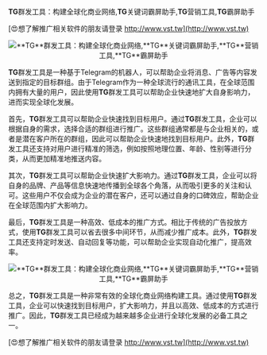 **TG**群发工具：构建全球化商业网络,**TG**关键词霸屏助手,**TG**营销工具,**TG**霸屏助手

[😍想了解推广相关软件的朋友请登录 http://www.vst.tw](http://www.vst.tw)

 <center><img src="https://vst.tw/MP4/tuiguang/png/2.png" alt="**TG**群发工具：构建全球化商业网络,**TG**关键词霸屏助手,**TG**营销工具,**TG**霸屏助手"></center>

**TG**群发工具是一种基于Telegram的机器人，可以帮助企业将消息、广告等内容发送到指定的目标群组。由于Telegram作为一种全球流行的通讯工具，在全球范围内拥有大量的用户，因此使用**TG**群发工具可以帮助企业快速地扩大自身影响力，进而实现全球化发展。

首先，**TG**群发工具可以帮助企业快速找到目标用户。通过**TG**群发工具，企业可以根据自身的需求，选择合适的群组进行推广。这些群组通常都是与企业相关的，或者是潜在客户所在的群组，因此可以帮助企业快速地找到目标用户。此外，**TG**群发工具还支持对用户进行精准的筛选，例如按照地理位置、年龄、性别等进行分类，从而更加精准地推送内容。

其次，**TG**群发工具可以帮助企业快速扩大影响力。通过**TG**群发工具，企业可以将自身的品牌、产品等信息快速地传播到全球各个角落，从而吸引更多的关注和认可。这些用户不仅会成为企业的潜在客户，还可以通过自身的口碑效应，帮助企业在全球范围内扩大影响力。

最后，**TG**群发工具是一种高效、低成本的推广方式。相比于传统的广告投放方式，使用**TG**群发工具可以省去很多中间环节，从而减少推广成本。此外，**TG**群发工具还支持定时发送、自动回复等功能，可以帮助企业实现自动化推广，提高效率。

 <center><img src="https://vst.tw/MP4/tuiguang/png/5.png" alt="**TG**群发工具：构建全球化商业网络,**TG**关键词霸屏助手,**TG**营销工具,**TG**霸屏助手"></center>

总之，**TG**群发工具是一种非常有效的全球化商业网络构建工具。通过使用**TG**群发工具，企业可以快速找到目标用户，扩大影响力，并且以高效、低成本的方式进行推广。因此，**TG**群发工具已经成为越来越多企业进行全球化发展的必备工具之一。

[😍想了解推广相关软件的朋友请登录 http://www.vst.tw](http://www.vst.tw)



